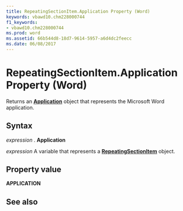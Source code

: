 ```yaml
---
title: RepeatingSectionItem.Application Property (Word)
keywords: vbawd10.chm228000744
f1_keywords:
- vbawd10.chm228000744
ms.prod: word
ms.assetid: 66b544d8-18d7-9614-5957-a6d4dc2feecc
ms.date: 06/08/2017
---
```



# RepeatingSectionItem.Application Property (Word)

Returns an **[Application](application-object-word.md)** object that represents the Microsoft Word application.


## Syntax

 _expression_ . **Application**

 _expression_ A variable that represents a **[RepeatingSectionItem](repeatingsectionitem-object-word.md)** object.


## Property value

 **APPLICATION**


## See also



